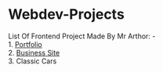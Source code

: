 # Webdev-Projects
  List Of Frontend Project Made By Mr Arthor: -  
    1. [Portfolio](https://mrarthor.github.io/Frontend-Projects/Portfolio/)  
    2. [Business Site](https://mrarthor.github.io/Frontend-Projects/Business-Agency/)   
    3. Classic Cars  
 
